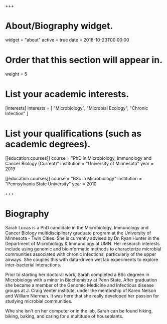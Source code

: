 +++
# About/Biography widget.
widget = "about"
active = true
date = 2018-10-23T00:00:00

# Order that this section will appear in.
weight = 5

# List your academic interests.
[interests]
  interests = [
    "Microbiology",
    "Microbial Ecology",
    "Chronic Infection"
  ]

# List your qualifications (such as academic degrees).
[[education.courses]]
  course = "PhD in Microbiology, Immunology and Cancer Biology (Current)"
  institution = "University of Minnesota"
  year = 2019

[[education.courses]]
  course = "BSc in Microbiology"
  institution = "Pennsylvania State University"
  year = 2010

+++

# Biography

Sarah Lucas is a PhD candidate in the Microbiology, Immunology and Cancer Biology multidisciplinary graduate program at the University of Minnesota - Twin Cities. She is currently advised by Dr. Ryan Hunter in the Department of Microbiology & Immunology at UMN. Her research interests include using genomic and bioinformatic methods to characterize microbial communities associated with chronic infections, particularly of the upper airways. She couples this with data-driven wet lab experiments to explore inter-bacterial interactions.

Prior to starting her doctoral work, Sarah completed a BSc degreen in Microbiology with a minor in Biochemistry at Penn State. After graduation she became a member of the Genomic Medicine and Infectious disease groups at J. Craig Venter institute, under the mentorship of Karen Nelson and William Nierman. It was here that she really developed her passion for studying microbial communities.

Whe she isn't on her computer or in the lab, Sarah can be found hiking, biking, baking, and caring for a multitude of houseplants.
